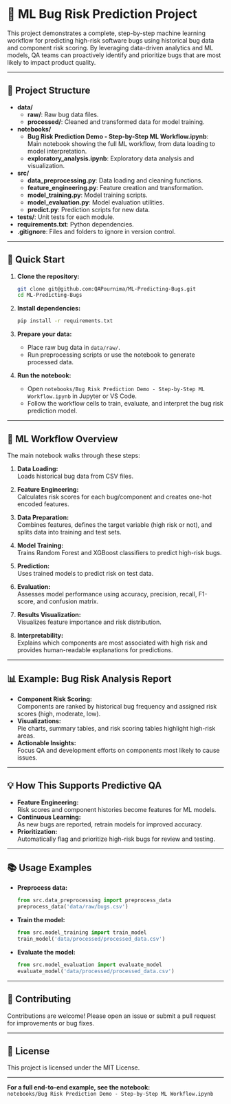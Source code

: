 # 🐞 ML Bug Risk Prediction Project

This project demonstrates a complete, step-by-step machine learning workflow for predicting high-risk software bugs using historical bug data and component risk scoring. By leveraging data-driven analytics and ML models, QA teams can proactively identify and prioritize bugs that are most likely to impact product quality.

---

## 📁 Project Structure

- **data/**
  - **raw/**: Raw bug data files.
  - **processed/**: Cleaned and transformed data for model training.
- **notebooks/**
  - **Bug Risk Prediction Demo - Step-by-Step ML Workflow.ipynb**: Main notebook showing the full ML workflow, from data loading to model interpretation.
  - **exploratory_analysis.ipynb**: Exploratory data analysis and visualization.
- **src/**
  - **data_preprocessing.py**: Data loading and cleaning functions.
  - **feature_engineering.py**: Feature creation and transformation.
  - **model_training.py**: Model training scripts.
  - **model_evaluation.py**: Model evaluation utilities.
  - **predict.py**: Prediction scripts for new data.
- **tests/**: Unit tests for each module.
- **requirements.txt**: Python dependencies.
- **.gitignore**: Files and folders to ignore in version control.

---

## 🚀 Quick Start

1. **Clone the repository:**
   ```bash
   git clone git@github.com:QAPournima/ML-Predicting-Bugs.git
   cd ML-Predicting-Bugs
   ```

2. **Install dependencies:**
   ```bash
   pip install -r requirements.txt
   ```

3. **Prepare your data:**
   - Place raw bug data in `data/raw/`.
   - Run preprocessing scripts or use the notebook to generate processed data.

4. **Run the notebook:**
   - Open `notebooks/Bug Risk Prediction Demo - Step-by-Step ML Workflow.ipynb` in Jupyter or VS Code.
   - Follow the workflow cells to train, evaluate, and interpret the bug risk prediction model.

---

## 🧠 ML Workflow Overview

The main notebook walks through these steps:

1. **Data Loading:**  
   Loads historical bug data from CSV files.

2. **Feature Engineering:**  
   Calculates risk scores for each bug/component and creates one-hot encoded features.

3. **Data Preparation:**  
   Combines features, defines the target variable (high risk or not), and splits data into training and test sets.

4. **Model Training:**  
   Trains Random Forest and XGBoost classifiers to predict high-risk bugs.

5. **Prediction:**  
   Uses trained models to predict risk on test data.

6. **Evaluation:**  
   Assesses model performance using accuracy, precision, recall, F1-score, and confusion matrix.

7. **Results Visualization:**  
   Visualizes feature importance and risk distribution.

8. **Interpretability:**  
   Explains which components are most associated with high risk and provides human-readable explanations for predictions.

---

## 📊 Example: Bug Risk Analysis Report

- **Component Risk Scoring:**  
  Components are ranked by historical bug frequency and assigned risk scores (high, moderate, low).
- **Visualizations:**  
  Pie charts, summary tables, and risk scoring tables highlight high-risk areas.
- **Actionable Insights:**  
  Focus QA and development efforts on components most likely to cause issues.

---

## 💡 How This Supports Predictive QA

- **Feature Engineering:**  
  Risk scores and component histories become features for ML models.
- **Continuous Learning:**  
  As new bugs are reported, retrain models for improved accuracy.
- **Prioritization:**  
  Automatically flag and prioritize high-risk bugs for review and testing.

---

## 📚 Usage Examples

- **Preprocess data:**
  ```python
  from src.data_preprocessing import preprocess_data
  preprocess_data('data/raw/bugs.csv')
  ```

- **Train the model:**
  ```python
  from src.model_training import train_model
  train_model('data/processed/processed_data.csv')
  ```

- **Evaluate the model:**
  ```python
  from src.model_evaluation import evaluate_model
  evaluate_model('data/processed/processed_data.csv')
  ```

---

## 🤝 Contributing

Contributions are welcome! Please open an issue or submit a pull request for improvements or bug fixes.

---

## 📄 License

This project is licensed under the MIT License.

---

**For a full end-to-end example, see the notebook:**  
`notebooks/Bug Risk Prediction Demo - Step-by-Step ML Workflow.ipynb`
